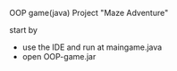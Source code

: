 OOP game(java) Project "Maze Adventure"

start by
  - use the IDE and run at maingame.java
  - open OOP-game.jar


